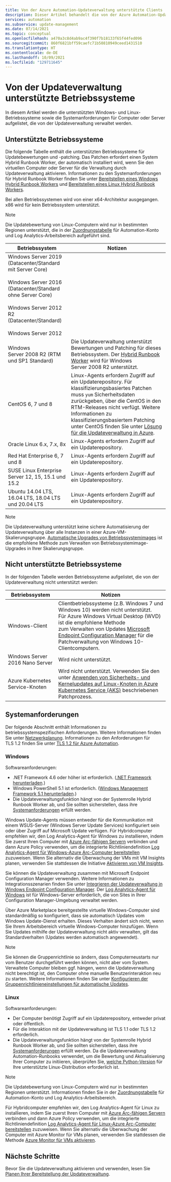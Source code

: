 ```yaml
---
title: Von der Azure Automation-Updateverwaltung unterstützte Clients
description: Dieser Artikel behandelt die von der Azure Automation-Updateverwaltung unterstützten Windows- und Linux-Betriebssysteme.
services: automation
ms.subservice: update-management
ms.date: 07/14/2021
ms.topic: conceptual
ms.openlocfilehash: a470a3c8d4ab9ac4f390f7b18133f65f44fed096
ms.sourcegitcommit: 860f6821bff59caefc71b50810949ceed1431510
ms.translationtype: HT
ms.contentlocale: de-DE
ms.lasthandoff: 10/09/2021
ms.locfileid: "129711645"
---
```

# <a name="operating-systems-supported-by-update-management"></a>Von der Updateverwaltung unterstützte Betriebssysteme

In diesem Artikel werden die unterstützten Windows- und Linux-Betriebssysteme sowie die Systemanforderungen für Computer oder Server aufgelistet, die von der Updateverwaltung verwaltet werden.

## <a name="supported-operating-systems"></a>Unterstützte Betriebssysteme

Die folgende Tabelle enthält die unterstützten Betriebssysteme für Updatebewertungen und -patching. Das Patchen erfordert einen System Hybrid Runbook Worker, der automatisch installiert wird, wenn Sie den virtuellen Computer oder Server für die Verwaltung durch Updateverwaltung aktivieren. Informationen zu den Systemanforderungen für Hybrid Runbook Worker finden Sie unter [Bereitstellen eines Windows Hybrid Runbook Workers](../automation-windows-hrw-install.md#prerequisites) und [Bereitstellen eines Linux Hybrid Runbook Workers](../automation-linux-hrw-install.md#prerequisites).

Bei allen Betriebssystemen wird von einer x64-Architektur ausgegangen. x86 wird für kein Betriebssystem unterstützt.

> [!NOTE]
> Die Updatebewertung von Linux-Computern wird nur in bestimmten Regionen unterstützt, die in der [Zuordnungstabelle](../how-to/region-mappings.md#supported-mappings) für Automation-Konto und Log Analytics-Arbeitsbereich aufgeführt sind.

|Betriebssystem  |Notizen  |
|---------|---------|
|Windows Server 2019 (Datacenter/Standard mit Server Core)<br><br>Windows Server 2016 (Datacenter/Standard ohne Server Core)<br><br>Windows Server 2012 R2 (Datacenter/Standard)<br><br>Windows Server 2012 | |
|Windows Server 2008 R2 (RTM und SP1 Standard)| Die Updateverwaltung unterstützt Bewertungen und Patching für dieses Betriebssystem. Der [Hybrid Runbook Worker](../automation-windows-hrw-install.md) wird für Windows Server 2008 R2 unterstützt. |
|CentOS 6, 7 und 8       | Linux-Agents erfordern Zugriff auf ein Updaterepository. Für klassifizierungsbasiertes Patchen muss `yum` Sicherheitsdaten zurückgeben, über die CentOS in den RTM-Releases nicht verfügt. Weitere Informationen zu klassifizierungsbasiertem Patching unter CentOS finden Sie unter [Lösung für die Updateverwaltung in Azure](view-update-assessments.md#linux).          |
|Oracle Linux 6.x, 7.x, 8x | Linux-Agents erfordern Zugriff auf ein Updaterepository.        |
|Red Hat Enterprise 6, 7 und 8      | Linux-Agents erfordern Zugriff auf ein Updaterepository.        |
|SUSE Linux Enterprise Server 12, 15, 15.1 und 15.2      | Linux-Agents erfordern Zugriff auf ein Updaterepository.     |
|Ubuntu 14.04 LTS, 16.04 LTS, 18.04 LTS und 20.04 LTS       |Linux-Agents erfordern Zugriff auf ein Updaterepository.         |

> [!NOTE]
> Die Updateverwaltung unterstützt keine sichere Automatisierung der Updateverwaltung über alle Instanzen in einer Azure-VM-Skalierungsgruppe. [Automatische Upgrades von Betriebssystemimages](../../virtual-machine-scale-sets/virtual-machine-scale-sets-automatic-upgrade.md) ist die empfohlene Methode zum Verwalten von Betriebssystemimage-Upgrades in Ihrer Skalierungsgruppe.

## <a name="unsupported-operating-systems"></a>Nicht unterstützte Betriebssysteme

In der folgenden Tabelle werden Betriebssysteme aufgelistet, die von der Updateverwaltung nicht unterstützt werden:

|Betriebssystem  |Notizen  |
|---------|---------|
|Windows-Client     | Clientbetriebssysteme (z.B. Windows 7 und Windows 10) werden nicht unterstützt.<br> Für Azure Windows Virtual Desktop (WVD) ist die empfohlene Methode<br> zum Verwalten von Updates [Microsoft Endpoint Configuration Manager](../../virtual-desktop/configure-automatic-updates.md) für die Patchverwaltung von Windows 10-Clientcomputern. |
|Windows Server 2016 Nano Server     | Wird nicht unterstützt.       |
|Azure Kubernetes Service-Knoten | Wird nicht unterstützt. Verwenden Sie den unter [Anwenden von Sicherheits- und Kernelupdates auf Linux-Knoten in Azure Kubernetes Service (AKS)](../../aks/node-updates-kured.md) beschriebenen Patchprozess.|

## <a name="system-requirements"></a>Systemanforderungen

Der folgende Abschnitt enthält Informationen zu betriebssystemspezifischen Anforderungen. Weitere Informationen finden Sie unter [Netzwerkplanung](plan-deployment.md#ports). Informationen zu den Anforderungen für TLS 1.2 finden Sie unter [TLS 1.2 für Azure Automation](../automation-managing-data.md#tls-12-for-azure-automation).

### <a name="windows"></a>Windows

Softwareanforderungen:

- .NET Framework 4.6 oder höher ist erforderlich. ([.NET Framework herunterladen](/dotnet/framework/install/guide-for-developers).)
- Windows PowerShell 5.1 ist erforderlich. ([Windows Management Framework 5.1 herunterladen](https://www.microsoft.com/download/details.aspx?id=54616).)
- Die Updateverwaltungsfunktion hängt von der Systemrolle Hybrid Runbook Worker ab, und Sie sollten sicherstellen, dass ihre [Systemanforderungen](../automation-windows-hrw-install.md#prerequisites) erfüllt werden.

Windows Update-Agents müssen entweder für die Kommunikation mit einem WSUS-Server (Windows Server Update Services) konfiguriert sein oder über Zugriff auf Microsoft Update verfügen. Für Hybridcomputer empfehlen wir, den Log Analytics-Agent für Windows zu installieren, indem Sie zuerst Ihren Computer mit [Azure Arc-fähigen Servern](../../azure-arc/servers/overview.md) verbinden und dann Azure Policy verwenden, um die integrierte Richtliniendefinition [Log Analytics-Agent für Windows-Azure Arc-Computer bereitstellen](../../governance/policy/samples/built-in-policies.md#monitoring) zuzuweisen. Wenn Sie alternativ die Überwachung der VMs mit VM Insights planen, verwenden Sie stattdessen die Initiative [Aktivieren von VM Insights](../../governance/policy/samples/built-in-initiatives.md#monitoring).

Sie können die Updateverwaltung zusammen mit Microsoft Endpoint Configuration Manager verwenden. Weitere Informationen zu Integrationsszenarien finden Sie unter [Integrieren der Updateverwaltung in Windows Endpoint Configuration Manager](mecmintegration.md). Der [Log Analytics-Agent für Windows](../../azure-monitor/agents/agent-windows.md) ist für Windows-Server erforderlich, die von Sites in Ihrer Configuration Manager-Umgebung verwaltet werden.

Über Azure Marketplace bereitgestellte virtuelle Windows-Computer sind standardmäßig so konfiguriert, dass sie automatisch Updates vom Windows Update-Dienst erhalten. Dieses Verhalten ändert sich nicht, wenn Sie Ihrem Arbeitsbereich virtuelle Windows-Computer hinzufügen. Wenn Sie Updates mithilfe der Updateverwaltung nicht aktiv verwalten, gilt das Standardverhalten (Updates werden automatisch angewendet).

> [!NOTE]
> Sie können die Gruppenrichtlinie so ändern, dass Computerneustarts nur vom Benutzer durchgeführt werden können, nicht aber vom System. Verwaltete Computer bleiben ggf. hängen, wenn die Updateverwaltung nicht berechtigt ist, den Computer ohne manuelle Benutzerinteraktion neu zu starten. Weitere Informationen finden Sie unter [Konfigurieren der Gruppenrichtlinieneinstellungen für automatische Updates](/windows-server/administration/windows-server-update-services/deploy/4-configure-group-policy-settings-for-automatic-updates).

### <a name="linux"></a>Linux

Softwareanforderungen:

- Der Computer benötigt Zugriff auf ein Updaterepository, entweder privat oder öffentlich.
- Für die Interaktion mit der Updateverwaltung ist TLS 1.1 oder TLS 1.2 erforderlich.
- Die Updateverwaltungsfunktion hängt von der Systemrolle Hybrid Runbook Worker ab, und Sie sollten sicherstellen, dass ihre [Systemanforderungen](../automation-linux-hrw-install.md#prerequisites) erfüllt werden. Da die Updateverwaltung Automation-Runbooks verwendet, um die Bewertung und Aktualisierung Ihrer Computer zu initiieren, überprüfen Sie, [welche Python-Version](../automation-linux-hrw-install.md#supported-runbook-types) für Ihre unterstützte Linux-Distribution erforderlich ist.

> [!NOTE]
> Die Updatebewertung von Linux-Computern wird nur in bestimmten Regionen unterstützt. Informationen finden Sie in der [Zuordnungstabelle](../how-to/region-mappings.md#supported-mappings) für Automation-Konto und Log Analytics-Arbeitsbereich.

Für Hybridcomputer empfehlen wir, den Log Analytics-Agent für Linux zu installieren, indem Sie zuerst Ihren Computer mit [Azure Arc-fähigen Servern](../../azure-arc/servers/overview.md) verbinden und dann Azure Policy verwenden, um die integrierte Richtliniendefinition [Log Analytics-Agent für Linux-Azure Arc-Computer bereitstellen](../../governance/policy/samples/built-in-policies.md#monitoring) zuzuweisen. Wenn Sie alternativ die Überwachung der Computer mit Azure Monitor für VMs planen, verwenden Sie stattdessen die Methode [Azure Monitor für VMs aktivieren](../../governance/policy/samples/built-in-initiatives.md#monitoring).

## <a name="next-steps"></a>Nächste Schritte

Bevor Sie die Updateverwaltung aktivieren und verwenden, lesen Sie [Planen Ihrer Bereitstellung der Updateverwaltung](plan-deployment.md).
